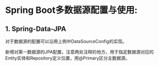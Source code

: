 # Spring Boot多数据源配置与使用:
## 1. Spring-Data-JPA

对于数据源的配置可以沿用上例中DataSourceConfig的实现。

新增对第一数据源的JPA配置，注意两处注释的地方，用于指定数据源对应的Entity实体和Repository定义位置，用@Primary区分主数据源。

```

```
